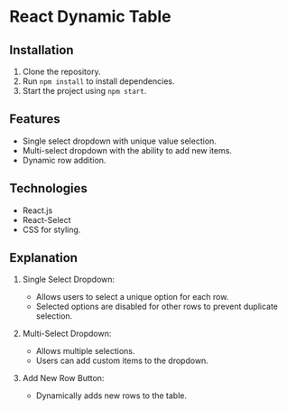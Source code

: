 # React Dynamic Table

## Installation

1. Clone the repository.
2. Run `npm install` to install dependencies.
3. Start the project using `npm start`.

## Features

- Single select dropdown with unique value selection.
- Multi-select dropdown with the ability to add new items.
- Dynamic row addition.

## Technologies

- React.js
- React-Select
- CSS for styling.

## Explanation

1. Single Select Dropdown:

    - Allows users to select a unique option for each row.
    - Selected options are disabled for other rows to prevent duplicate selection.

2. Multi-Select Dropdown:

    - Allows multiple selections.
    - Users can add custom items to the dropdown.

3. Add New Row Button:

    - Dynamically adds new rows to the table.
